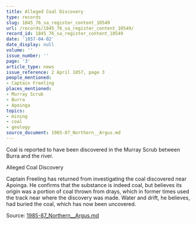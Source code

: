 ```yaml
---
title: Alleged Coal Discovery
type: records
slug: 1845_76_sa_register_content_10549
url: /records/1845_76_sa_register_content_10549/
record_id: 1845_76_sa_register_content_10549
date: '1857-04-02'
date_display: null
volume: ''
issue_number: ''
page: '3'
article_type: news
issue_reference: 2 April 1857, page 3
people_mentioned:
- Captain Freeling
places_mentioned:
- Murray Scrub
- Burra
- Apoinga
topics:
- mining
- coal
- geology
source_document: 1985-87_Northern__Argus.md
---
```


Coal is reported to have been discovered in the Murray Scrub between Burra and the river.

Alleged Coal Discovery

Captain Freeling has returned from investigating the coal discovered near Apoinga.  He confirms that the substance is indeed coal, but believes its origin was a portion of coal thrown from drays, which in former times used the track near where the discovery was made.  Water and drift, he believes, had buried the coal, which has now been uncovered.

Source: [1985-87_Northern__Argus.md](/downloads/markdown/1985-87_Northern__Argus.md)
